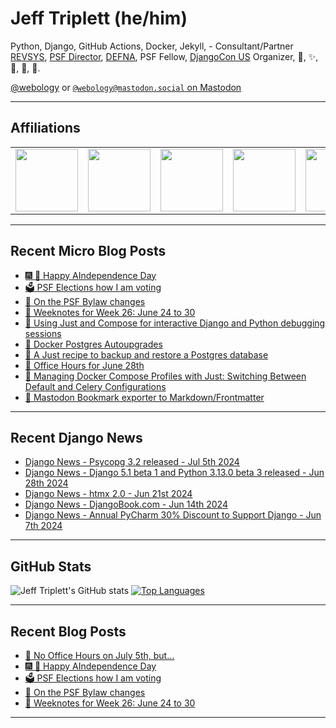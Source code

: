 # Jeff Triplett (he/him)

Python, Django, GitHub Actions, Docker, Jekyll,  - Consultant/Partner [REVSYS][], [PSF Director][], [DEFNA][], PSF Fellow, [DjangoCon US][] Organizer, 🏀, ✨, 💪, 🏃, 🤖.

<a href="https://twitter.com/webology">@webology</a> or <a href="https://mastodon.social/@webology" rel="me">`@webology@mastodon.social` on Mastodon</a>

<hr>

## Affiliations

<table border="0">
<tr>
<td><a href="https://github.com/revsys/"><img src="https://avatars.githubusercontent.com/u/308096?s=200&v=4" width="100px"></a></td>
<td><a href="https://github.com/psf/"><img src="https://avatars.githubusercontent.com/u/50630501?s=200&v=4" width="100px"></a></td>
<td><a href="https://github.com/djangocon/"><img src="https://avatars.githubusercontent.com/u/2891658?s=400&&v=4" width="100px"></a></td>
<td><a href="https://github.com/defna/"><img src="https://avatars.githubusercontent.com/u/13454395?s=200&v=4" width="100px"></a></td>
<td><a href="https://github.com/djangopackages/"><img src="https://avatars.githubusercontent.com/u/27385825?s=200&v=4" width="100px"></a></td>
</tr>
</table>

<hr>

## Recent Micro Blog Posts

<!--START_SECTION:micro-posts-->
* [🎆 🤖 Happy AIndependence Day](https:&#x2F;&#x2F;micro.webology.dev&#x2F;2024&#x2F;07&#x2F;04&#x2F;happy-aindependence-day.html)
* [🗳️ PSF Elections how I am voting](https:&#x2F;&#x2F;micro.webology.dev&#x2F;2024&#x2F;07&#x2F;03&#x2F;psf-elections-how.html)
* [💬 On the PSF Bylaw changes](https:&#x2F;&#x2F;micro.webology.dev&#x2F;2024&#x2F;07&#x2F;02&#x2F;on-the-psf.html)
* [📓 Weeknotes for Week 26: June 24 to 30](https:&#x2F;&#x2F;micro.webology.dev&#x2F;2024&#x2F;07&#x2F;01&#x2F;weeknotes-for-week.html)
* [🐳 Using Just and Compose for interactive Django and Python debugging sessions](https:&#x2F;&#x2F;micro.webology.dev&#x2F;2024&#x2F;06&#x2F;30&#x2F;using-just-and.html)
* [🐘 Docker Postgres Autoupgrades](https:&#x2F;&#x2F;micro.webology.dev&#x2F;2024&#x2F;06&#x2F;29&#x2F;docker-postgres-autoupgrades.html)
* [🐘 A Just recipe to backup and restore a Postgres database](https:&#x2F;&#x2F;micro.webology.dev&#x2F;2024&#x2F;06&#x2F;28&#x2F;a-just-recipe.html)
* [📅 Office Hours for June 28th](https:&#x2F;&#x2F;micro.webology.dev&#x2F;2024&#x2F;06&#x2F;27&#x2F;office-hours-for.html)
* [🐳 Managing Docker Compose Profiles with Just: Switching Between Default and Celery Configurations](https:&#x2F;&#x2F;micro.webology.dev&#x2F;2024&#x2F;06&#x2F;25&#x2F;managing-docker-compose.html)
* [🚜 Mastodon Bookmark exporter to Markdown&#x2F;Frontmatter](https:&#x2F;&#x2F;micro.webology.dev&#x2F;2024&#x2F;06&#x2F;24&#x2F;mastodon-bookmark-exporter.html)
<!--END_SECTION:micro-posts-->

<hr>

## Recent Django News

<!--START_SECTION:news-->
* [Django News - Psycopg 3.2 released - Jul 5th 2024](https:&#x2F;&#x2F;django-news.com&#x2F;issues&#x2F;240)
* [Django News - Django 5.1 beta 1 and Python 3.13.0 beta 3 released - Jun 28th 2024](https:&#x2F;&#x2F;django-news.com&#x2F;issues&#x2F;239)
* [Django News - htmx 2.0 - Jun 21st 2024](https:&#x2F;&#x2F;django-news.com&#x2F;issues&#x2F;238)
* [Django News - DjangoBook.com - Jun 14th 2024](https:&#x2F;&#x2F;django-news.com&#x2F;issues&#x2F;237)
* [Django News - Annual PyCharm 30% Discount to Support Django - Jun 7th 2024](https:&#x2F;&#x2F;django-news.com&#x2F;issues&#x2F;236)
<!--END_SECTION:news-->

<hr>

## GitHub Stats

![Jeff Triplett's GitHub stats](https://github-readme-stats.vercel.app/api?username=jefftriplett&show_icons=&private_count=true&theme=dracula)  [![Top Languages](https://github-readme-stats.vercel.app/api/top-langs/?username=jefftriplett&layout=compact&theme=dracula)]()

<hr>

## Recent Blog Posts

<!--START_SECTION:posts-->
* [📅 No Office Hours on July 5th, but…](https:&#x2F;&#x2F;jefftriplett.com&#x2F;2024&#x2F;no-office-hours-on-july-5th-but&#x2F;)
* [🎆 🤖 Happy AIndependence Day](https:&#x2F;&#x2F;jefftriplett.com&#x2F;2024&#x2F;happy-aindependence-day&#x2F;)
* [🗳️ PSF Elections how I am voting](https:&#x2F;&#x2F;jefftriplett.com&#x2F;2024&#x2F;psf-elections-how-i-am-voting&#x2F;)
* [💬 On the PSF Bylaw changes](https:&#x2F;&#x2F;jefftriplett.com&#x2F;2024&#x2F;on-the-psf-bylaw-changes&#x2F;)
* [📓 Weeknotes for Week 26: June 24 to 30](https:&#x2F;&#x2F;jefftriplett.com&#x2F;2024&#x2F;weeknotes-for-week-26-june-24-to-30&#x2F;)
<!--END_SECTION:posts-->

<hr>

[DEFNA]: https://www.defna.org/
[DjangoCon US]: http://djangocon.us/
[PSF Director]: https://www.python.org/psf/members/#board-of-directors
[REVSYS]: https://www.revsys.com/
